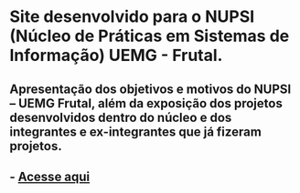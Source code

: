 # Site desenvolvido para o NUPSI (Núcleo de Práticas em Sistemas de Informação) UEMG - Frutal. 
## Apresentação dos objetivos e motivos do NUPSI – UEMG Frutal, além da exposição dos projetos desenvolvidos dentro do núcleo e dos integrantes e ex-integrantes que já fizeram projetos.
## - [Acesse aqui](https://nupsi.uemgfrutal.com.br/)
